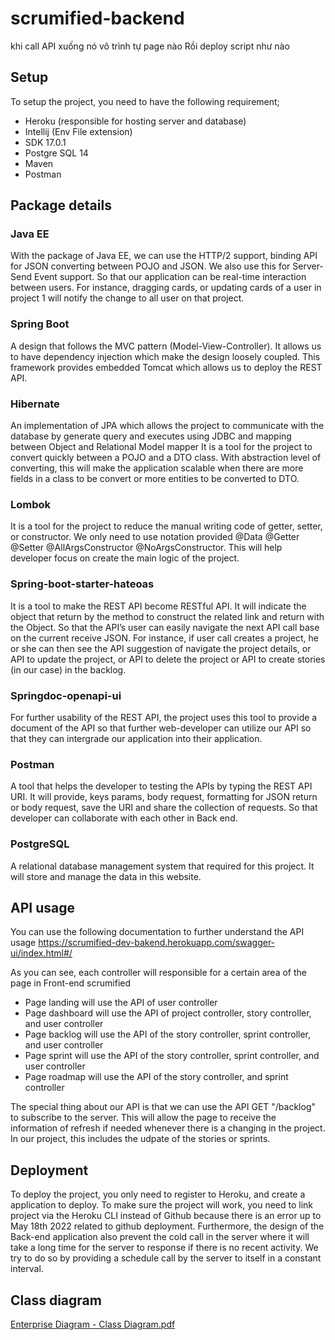 # scrumified-backend

khi call API xuống nó vô trình tự page nào
Rồi deploy script như nào

## Setup
To setup the project, you need to have the following requirement;
- Heroku (responsible for hosting server and database)
- Intellij (Env File extension)
- SDK 17.0.1
- Postgre SQL 14
- Maven
- Postman

## Package details
### Java EE
With the package of Java EE, we can use the HTTP/2 support, binding API for JSON converting between POJO and JSON.
We also use this for Server-Send Event support. So that our application can be real-time interaction between users.
For instance, dragging cards, or updating cards of a user in project 1 will notify the change to all user on that project.

### Spring Boot
A design that follows the MVC pattern (Model-View-Controller).
It allows us to have dependency injection which make the design loosely coupled.
This framework provides embedded Tomcat which allows us to deploy the REST API.
### Hibernate
An implementation of JPA which allows the project to communicate with the database by generate query and executes using JDBC and mapping between Object and Relational
Model mapper
It is a tool for the project to convert quickly between a POJO and a DTO class.
With abstraction level of converting, this will make the application scalable when there are more fields in a class to be convert or more entities to be converted to DTO. 
### Lombok
It is a tool for the project to reduce the manual writing code of getter, setter, or constructor.
We only need to use notation provided @Data @Getter @Setter @AllArgsConstructor @NoArgsConstructor.
This will help developer focus on create the main logic of the project.
### Spring-boot-starter-hateoas
It is a tool to make the REST API become RESTful API.
It will indicate the object that return by the method to construct the related link and return with the Object.
So that the API’s user can easily navigate the next API call base on the current receive JSON.
For instance, if user call creates a project, he or she can then see the API suggestion of navigate the project details, or API to update the project, or API to delete the project or API to create stories (in our case) in the backlog.
### Springdoc-openapi-ui
For further usability of the REST API, the project uses this tool to provide a document of the API so that further web-developer can utilize our API so that they can intergrade our application into their application.
### Postman
A tool that helps the developer to testing the APIs by typing the REST API URI.
It will provide, keys params, body request, formatting for JSON return or body request, save the URI and share the collection of requests.
So that developer can collaborate with each other in Back end.
### PostgreSQL
A relational database management system that required for this project. It will store and manage the data in this website.

## API usage
You can use the following documentation to further understand the API usage
https://scrumified-dev-bakend.herokuapp.com/swagger-ui/index.html#/

As you can see, each controller will responsible for a certain area of the page in Front-end scrumified
- Page landing will use the API of user controller
- Page dashboard will use the API of project controller, story controller, and user controller
- Page backlog will use the API of the story controller, sprint controller, and user controller
- Page sprint will use the API of the story controller, sprint controller, and user controller
- Page roadmap will use the API of the story controller, and sprint controller

The special thing about our API is that we can use the API GET "/backlog" to subscribe to the server.
This will allow the page to receive the information of refresh if needed whenever there is a changing in the project.
In our project, this includes the udpate of the stories or sprints.

## Deployment
To deploy the project, you only need to register to Heroku, and create a application to deploy.
To make sure the project will work, you need to link project via the Heroku CLI instead of Github because there is an error up to May 18th 2022 related to github deployment.
Furthermore, the design of the Back-end application also prevent the cold call in the server where it will take a long time for the server to response if there is no recent activity.
We try to do so by providing a schedule call by the server to itself in a constant interval.


## Class diagram
[Enterprise Diagram - Class Diagram.pdf](https://github.com/rmit-enterprise-development/scrumified-backend/files/8710530/Enterprise.Diagram.-.Class.Diagram.pdf)

